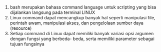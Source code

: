 1. bash merupakan bahasa command language untuk scripting yang bisa dijalankan langsung pada terminal LINUX
2. Linux command dapat mencangkup banyak hal seperti manipulasi file, perintah awam, manipulasi akses, dan pengelolaan sumber daya (resource)
3. Setiap command di Linux dapat memiliki banyak variasi opsi argumen dengan fungsi yang berbeda- beda, serta memiliki parameter sebagai tujuan fungsinya
